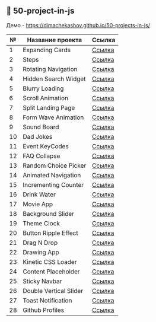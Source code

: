 ## :ledger: 50-project-in-js

Демо - https://dimachekashov.github.io/50-projects-in-js/

| №   | Название проекта       | Ссылка                                                                                         |
| --- | ---------------------- | ---------------------------------------------------------------------------------------------- |
| 1   | Expanding Cards        | [Ссылка](https://dimachekashov.github.io/50-projects-in-js/ExpandingCards-1/index.html)        |
| 2   | Steps                  | [Ссылка](https://dimachekashov.github.io/50-projects-in-js/Steps-2/index.html)                 |
| 3   | Rotating Navigation    | [Ссылка](https://dimachekashov.github.io/50-projects-in-js/RotatingNavigation-3/index.html)    |
| 4   | Hidden Search Widget   | [Ссылка](https://dimachekashov.github.io/50-projects-in-js/HiddenSearchWidget-4/index.html)    |
| 5   | Blurry Loading         | [Ссылка](https://dimachekashov.github.io/50-projects-in-js/BlurryLoading-5/index.html)         |
| 6   | Scroll Animation       | [Ссылка](https://dimachekashov.github.io/50-projects-in-js/ScrollAnimation-6/index.html)       |
| 7   | Split Landing Page     | [Ссылка](https://dimachekashov.github.io/50-projects-in-js/SplitLandingPage-7/index.html)      |
| 8   | Form Wave Animation    | [Ссылка](https://dimachekashov.github.io/50-projects-in-js/FormWaveAnimation-8/index.html)     |
| 9   | Sound Board            | [Ссылка](https://dimachekashov.github.io/50-projects-in-js/SoundBoard-9/index.html)            |
| 10  | Dad Jokes              | [Ссылка](https://dimachekashov.github.io/50-projects-in-js/DadJokes-10/index.html)             |
| 11  | Event KeyCodes         | [Ссылка](https://dimachekashov.github.io/50-projects-in-js/EventKeyCodes-11/index.html)        |
| 12  | FAQ Collapse           | [Ссылка](https://dimachekashov.github.io/50-projects-in-js/FAQCollapse-12/index.html)          |
| 13  | Random Choice Picker   | [Ссылка](https://dimachekashov.github.io/50-projects-in-js/RandomChoicePicker-13/index.html)   |
| 14  | Animated Navigation    | [Ссылка](https://dimachekashov.github.io/50-projects-in-js/AnimatedNavigation-14/index.html)   |
| 15  | Incrementing Counter   | [Ссылка](https://dimachekashov.github.io/50-projects-in-js/IncrementingCounter-15/index.html)  |
| 16  | Drink Water            | [Ссылка](https://dimachekashov.github.io/50-projects-in-js/DrinkWater-16/index.html)           |
| 17  | Movie App              | [Ссылка](https://dimachekashov.github.io/50-projects-in-js/MovieApp-17/index.html)             |
| 18  | Background Slider      | [Ссылка](https://dimachekashov.github.io/50-projects-in-js/BackgroundSlider-18/index.html)     |
| 19  | Theme Clock            | [Ссылка](https://dimachekashov.github.io/50-projects-in-js/ThemeClock-19/index.html)           |
| 20  | Button Ripple Effect   | [Ссылка](https://dimachekashov.github.io/50-projects-in-js/ButtonRippleEffect-20/index.html)   |
| 21  | Drag N Drop            | [Ссылка](https://dimachekashov.github.io/50-projects-in-js/DragNDrop-21/index.html)            |
| 22  | Drawing App            | [Ссылка](https://dimachekashov.github.io/50-projects-in-js/DrawingApp-22/index.html)           |
| 23  | Kinetic CSS Loader     | [Ссылка](https://dimachekashov.github.io/50-projects-in-js/KineticCSSLoader-23/index.html)     |
| 24  | Content Placeholder    | [Ссылка](https://dimachekashov.github.io/50-projects-in-js/ContentPlaceholder-24/index.html)   |
| 25  | Sticky Navbar          | [Ссылка](https://dimachekashov.github.io/50-projects-in-js/StickyNavbar-25/index.html)         |
| 26  | Double Vertical Slider | [Ссылка](https://dimachekashov.github.io/50-projects-in-js/DoubleVerticalSlider-26/index.html) |
| 27  | Toast Notification     | [Ссылка](https://dimachekashov.github.io/50-projects-in-js/ToastNotification-27/index.html)    |
| 28  | Github Profiles        | [Ссылка](https://dimachekashov.github.io/50-projects-in-js/GithubProfiles-28/index.html)       |
